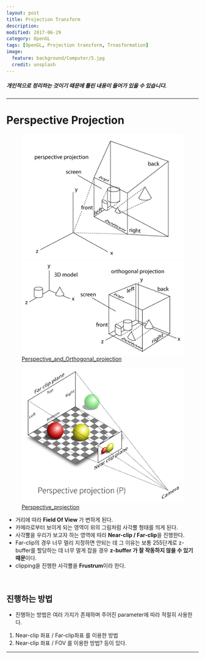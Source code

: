 ```yaml
---
layout: post
title: Projection Transform
description:
modified: 2017-06-29
category: OpenGL
tags: [OpenGL, Projection transform, Trnasformation]
image:
  feature: background/Computer/5.jpg
  credit: unsplash
---
```

##### 개인적으로 정리하는 것이기 때문에 틀린 내용이 들어가 있을 수 있습니다.
---

# Perspective Projection 

<figure class = "half">
<a href="/images/CG/Perspective/perspective_projection1.png" title="Perspective_projection"><img src = "/images/CG/Perspective/perspective_projection1.png"></a>
<a href="/images/CG/Perspective/ortho_projection.png" title="Ortho_projection"><img src = "/images/CG/Perspective/ortho_projection.png"></a>
<figcapture><a href="https://stackoverflow.com/questions/14095796/opengl-es-not-working-as-desired/14125490" title = "Perspective_projection">Perspective_and_Orthogonal_projection</a></figcapture>
</figure>

<figure>
<a href="/images/CG/Perspective/perspective_projection.png" title="Perspective_projection"><img src = "/images/CG/Perspective/perspective_projection.png"></a>
<figcapture><a href="https://gamedev.stackexchange.com/questions/136007/projection-texture-mapping" title = "Perspective_projection">Perspective_projection</a></figcapture>
</figure>

- 거리에 따라 **Field Of View** 가 변하게 된다.
- 카메라로부터 보이게 되는 영역이 위의 그림처럼 사각뿔 형태를 띄게 된다.
- 사각뿔을 우리가 보고자 하는 영역에 따라 **Near-clip / Far-clip**을 진행한다.
- Far-clip의 경우 너무 멀리 지정하면 안되는 데 그 이유는 보통 255단계로 z-buffer를 할당하는 데 너무 멀게 잡을 경우 **z-buffer 가 잘 작동하지 않을 수 있기 때문**이다.
- clipping을 진행한 사각뿔을 **Frustrum**이라 한다.

<br/>

## 진행하는 방법

- 진행하는 방법은 여러 가지가 존재하며 주어진 parameter에 따라 적절히 사용한다.


1. Near-clip 좌표 / Far-clip좌표 를 이용한 방법
2. Near-clip 좌표 / FOV 를 이용한 방법? 등이 있다. 


--- 